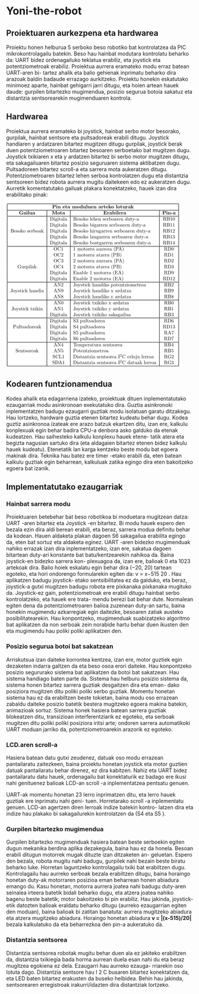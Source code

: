 # Yoni-the-robot

## Proiektuaren aurkezpena eta hardwarea

Proiektu honen helburua 5 serboko beso robotiko bat kontrolatzea da PIC mikrokontrolagailu batekin.
Beso hau hainbat modutara kontrolatu beharko da: UART bidez ordenagailuko teklatua erabiliz, eta
joystick eta potentziometroak erabiliz. Proiektua aurrera eramateko modu erraz batean UART-aren bi-
tartez ahalik eta balio gehienak inprimatu beharko dira arazoak baldin badaude errazago aurkitzeko.
Proiektu honekin eskatutako minimoez aparte, hainbat gehigarri jarri ditugu, eta hoien artean hauek
daude: gurpilen bitartezko mugimendua, posizio segurua botoia sakatuz eta distantzia sentsorearekin
mugimenduaren kontrola.

## Hardwarea

Proiektua aurrera eramateko bi joystick, hainbat serbo motor besorako, gurpilak, hainbat sentsore eta
pultsadoreak erabili ditugu. Joystick handiaren y ardatzaren bitartez mugitzen ditugu gurpilak, joystick
berak duen potentziometroaren bitartez besoaren serboetako bat mugitzen dugu. Joystick txikiaren x eta
y ardatzen bitartez bi serbo motor mugitzen ditugu, eta sakagailuaren bitartez posizio seguruaren sistema
aktibatzen dugu. Pultsadoreen bitartez scroll-a eta sarrera mota aukeratzen ditugu. Potentziometroaren
bitartez lehen serboa kontrolatzen dugu eta distantzia sentsoreen bidez robota aurrera mugitu daitekeen
edo ez aukeratzen dugu.
Aurretik komentatutako gailuak plakara konektatzeko, hauek izan dira erabilitako pinak:


![Pin layout](images/yoni_pin_layout.png "Pin layout") 

## Kodearen funtzionamendua

Kodea ahalik eta edagarriena izateko, proiektuak dituen inplementatutako ezaugarriak modu asinkronoan
exekutatuko dira. Guztia asinkronoki inplementatzen badugu ezaugarri guztiak modu isolatuan garatu
ditzakegu. Hau lortzeko, hardware guztia etenen bitartez kudeatu behar dugu.
Kodea guztiz asinkronoa izateak ere arazo batzuk ekartzen ditu, izan ere, kalkulu konplexuak egin behar
badira CPU-a denbora asko galduko da etenak kudeatzen. Hau saihesteko kalkulu konplexu hauek etene-
tatik atera eta begizta nagusian sartuko dira (eta aldagaien bitartez etenen bidez kalkulu hauek kudeatu).
Etenetatik lan karga kentzeko beste modu bat egoera makinak dira. Teknika hau batez ere timer -etako
erabili da, eten batean kalkulu guztiak egin beharrean, kalkuluak zatika egingo dira eten bakoitzeko
egoera bat izanik.

## Implementatutako ezaugarriak

### Hainbat sarrera modu

Proiektuaren betebehar bat beso robotikoa bi moduetara mugitzean datza: UART -aren bitartez eta
Joystick -en bitartez. Bi modu hauek espero den bezala ezin dira aldi berean erabili, eta beraz, sarrera
modua definitu behar da kodean. Hauen aldaketa plakan dagoen S6 sakagailua erabilita egingo da, eten
bat sortuz eta aldaketa eginez.
UART -aren bidezko mugimenduak nahiko errazak izan dira inplementatzeko, izan ere, sakatua dagoen
bitartean duty-ari konstante bat batu/kentzearekin nahikoa da. Baina joystick-en bidezko sarrera kon-
plexuagoa da, izan ere, balioak 0 eta 1023 artekoak dira. Balio hoiek eskalatu egin behar dira (−20, 20)
tartean egoteko, eta hori ondorengo formularekin egiten da: v = x−515
20 . Hau aplikatzen badugu joystick-
etako sentsibilitatea ez da galduko, eta beraz, joystick-a gutxi mugitzen badugu robota ere pixkanaka
pixkanaka mugituko da.
Joystick-ez gain, potentziometroak ere erabili ditugu hainbat serbo kontrolatzeko, eta hauek ere trata-
mendu berezi bat behar dute. Normalean egiten dena da potentziometroaren balioa zuzenean duty-an
sartu, baina honekin mugimendu azkarregiak egin daitezke, besoaren zatiak austeko posibilitatearekin.
Hau konpontzeko, mugimenduak suabizatzeko algoritmo bat aplikatzen da non serboak zein norabide
hartu behar duen ikusten den eta mugimendu hau poliki poliki aplikatzen den.

### Posizio segurua botoi bat sakatzean

Arriskutsua izan daiteke korrontea kentzea, izan ere, motor guztiek egin dezaketen indarra galtzen da
eta beso osoa erori daiteke. Hau konpontzeko posizio segururako sistema bat aplikatzen da botoi bat
sakatzean. Hau sistema handiago baten parte da.
Sistema hau helburu posizio sistema da, sistema honen bitartez sarrera guztiak desgaitzen dira eta eman-
dako posiziora mugitzen ditu poliki poliki serbo guztiak. Momentu honetan sistema hau ez da erabiltzen
beste tokietan, baina modu oso errazean zabaldu daiteke posizio batetik bestera mugitzeko egoera makina
batekin, animazioak sortuz.
Sistema honek hasiera batean sarrera guztiak blokeatzen ditu, transizioan interferentziarik ez egoteko,
eta serboak mugitzen ditu poliki poliki posiziora iritsi arte; ondoren sarrera automatikoki UART moduan
jarriko da, potentziometroarekin arazorik ez egoteko.

### LCD.aren scroll-a

Hasiera batean datu gutxi zeudenez, datuak oso modu errazean pantailaratu zaitezkeen, baina proiektu
honetan joystick eta motor guztien datuak pantailaratu behar direnez, ez dira kabitzen. Nahiz eta UART
bidez pantailaratu datu hauek, ordenagailu bat konektaturik ez badago ere ikusi nahi genituenez balioak
LCD-an scroll -a inplementatzea pentsatu genuen.

UART-ak momentu honetan 23 lerro inprimatzen ditu, eta lerro hauek guztiak ere inprimatu nahi geni-
tuen. Horretarako scroll -a inplementatu genuen. LCD-an agertzen diren lerroak indize batekin kontro-
latzen dira eta indize hau plakako bi sakagailurekin kontrolatzen da (S4 eta S5 ).

### Gurpilen bitartezko mugimendua

Gurpilen bitartezko mugimenduak hasiera batean beste serboekin egiten dugun mekanika berdina aplika
dezakegula, baina hau ez da honela. Besoan erabili ditugun motorrek mugak dituzte izan ditzaketen an-
geluetan. Espero den bezala, robota mugitu nahi badugu, gurpilek nahi bezain beste biratu beharko luke.
Horretan laguntzeko kontrolagailu txiki bat erabiltzen dugu. Kontrolagailu hau aurreko serboak bezala
erabiltzen ditugu, baina horaingo honetan duty-ak motorraren posizioa eman beharrean honen abiadura
emango du. Kasu honetan, motorra aurrera joatea nahi badugu duty-aren seinalea irteera batetik bidali
beharko dugu, eta atzera joatea nahiko bagenu beste batetik; motor bakoitzeko bi pin erabiliz.
Hau jakinda, joystick-etik datozten balioak eraldatu beharko ditugu (aurreko ezaugarrian egiten den
moduan), baina balioak bi zatitan banatuta: aurrera mugitzeko abiadura eta atzera mugitzeko abiadura.
Horaingo honetan abiadura **v = |(x-515)/20|** bezala kalkulatuko da eta beharrezkoa den pin-a aukeratuko da.

### Distantzia sentsorea

Distantzia sentsorea robotak mugitu behar duen ala ez jakiteko erabiltzen da, distantzia txikiegia bada
horma aurrean duela esan nahi du eta beraz mugitzea egokiena ez dela. Ezaugarri hau aurreko ezauga-
rriarekin oso lotuta dago.
Distantzia sentsore hau I 2 C busaren bitartez konektatzen da, eta LED baten bitartez erakusten da buseko
helbidea. Behin hau jakinda, sentsorearen erregistroak irakurri/idazten dira distantziak lortzeko.
